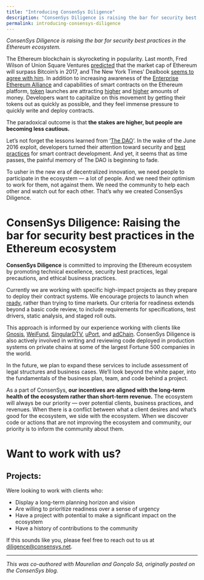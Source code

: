```yaml
---
title: "Introducing ConsenSys Diligence"
description: "ConsenSys Diligence is raising the bar for security best practices in the Ethereum ecosystem."
permalink: introducing-consensys-diligence
---
```


_ConsenSys Diligence is raising the bar for security best practices in the Ethereum ecosystem._

The Ethereum blockchain is skyrocketing in popularity. Last month, Fred Wilson of Union Square Ventures  [predicted](https://www.youtube.com/watch?v=2wyC9AEUoYI)  that the market cap of Ethereum will surpass Bitcoin’s in 2017, and The New York Times’ Dealbook  [seems to agree with him](https://www.nytimes.com/2017/06/19/business/dealbook/ethereum-bitcoin-digital-currency.html). In addition to increasing awareness of the  [Enterprise Ethereum Alliance](https://entethalliance.org/)  and capabilities of smart contracts on the Ethereum platform,  [token](https://medium.com/@balajis/thoughts-on-tokens-436109aabcbe)  launches are attracting  [higher](https://qz.com/1004892/the-bancor-ico-just-raised-153-million-on-ethereum-in-three-hours/)  and  [higher](https://www.inc.com/brian-d-evans/status-ico-raised-over-100-million-for-ethereum-powered-dapps-on-ios-and-androi.html)  amounts of money. Developers want to capitalize on this movement by getting their tokens out as quickly as possible, and they feel immense pressure to quickly write and deploy contracts.  
  
The paradoxical outcome is that **the stakes are higher, but people are becoming less cautious.**  
  
Let’s not forget the lessons learned from ‘[The DAO](https://media.consensys.net/the-dao-heist-faq-ef95a7f310f0)’. In the wake of the June 2016 exploit, developers turned their attention toward security and  [best practices](https://github.com/ConsenSys/smart-contract-best-practices)  for smart contract development. And yet, it seems that as time passes, the painful memory of The DAO is beginning to fade.  
  
To usher in the new era of decentralized innovation, we need people to participate in the ecosystem — a lot of people. And we need their optimism to work for them, not against them. We need the community to help each other and watch out for each other. That’s why we created ConsenSys Diligence.

# ConsenSys Diligence: Raising the bar for security best practices in the Ethereum ecosystem

**ConsenSys Diligence** is committed to improving the Ethereum ecosystem by promoting technical excellence, security best practices, legal precautions, and ethical business practices.  
  
Currently we are working with specific high-impact projects as they prepare to deploy their contract systems. We encourage projects to launch when  [ready](https://medium.com/@billgleim/shaping-crowdfund-rollout-readiness-at-weifund-e79198cc4e7f), rather than trying to time markets. Our criteria for readiness extends beyond a basic code review, to include requirements for specifications, test drivers, static analysis, and staged roll outs.  
  
This approach is informed by our experience working with clients like  [Gnosis](https://gnosis.pm/),  [WeiFund](http://weifund.io/),  [SingularDTV](https://singulardtv.com/), [uPort](https://www.uport.me/), and  [adChain](https://adchain.com/). ConsenSys Diligence is also actively involved in writing and reviewing code deployed in production systems on private chains at some of the largest Fortune 500 companies in the world.  
  
In the future, we plan to expand these services to include assessment of legal structures and business cases. We’ll look beyond the white paper, into the fundamentals of the business plan, team, and code behind a project.  
  
As a part of ConsenSys,  **our incentives are aligned with the long-term health of the ecosystem rather than short-term revenue.** The ecosystem will always be our priority — over potential clients, business practices, and revenues. When there is a conflict between what a client desires and what’s good for the ecosystem, we side with the ecosystem. When we discover code or actions that are not improving the ecosystem and community, our priority is to inform the community about them.

# Want to work with us?

## Projects:

Were looking to work with clients who:

-   Display a long-term planning horizon and vision
-   Are willing to prioritize readiness over a sense of urgency
-   Have a project with potential to make a significant impact on the ecosystem
-   Have a history of contributions to the community

If this sounds like you, please feel free to reach out to us at  [diligence@consensys.net](mailto:diligence@consensys.net).
* * *
_This was co-authored with Maurelian and Gonçalo Sá, originally posted on the ConsenSys blog._
